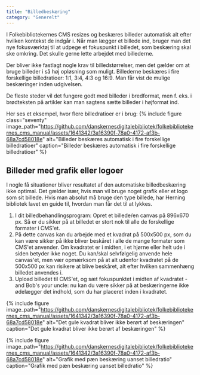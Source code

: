 ```yaml
---
title: "Billedbeskæring"  
category: "Generelt"
---
```

I Folkebibliotekernes CMS resizes og beskæres billeder automatisk alt efter hvilken kontekst de indgår i. Når man lægger et billede ind, bruger man det nye fokusværktøj til at udpege et fokuspunkt i billedet, som beskæring skal ske omkring. Det skulle gerne lette arbejdet med billederne.

Der bliver ikke fastlagt nogle krav til billedstørrelser, men det gælder om at bruge billeder i så høj opløsning som muligt. Billederne beskæres i fire forskellige billedratioer: 1:1, 3:4, 4:3 og 16:9. Man får vist de mulige beskæringer inden udgivelsen.

De fleste steder vil det fungere godt med billeder i bredformat, men f. eks. i brødteksten på artikler kan man sagtens sætte billeder i højformat ind.

Her ses et eksempel, hvor flere billedratioer er i brug:
{% include figure class="seventy" image_path="https://github.com/danskernesdigitalebibliotek/folkebibliotekernes_cms_manual/assets/1641342/3a16390f-78a0-4172-af3b-68a7cd58018e" alt="Billeder beskæres automatisk i fire forskellige billedratioer" caption="Billeder beskæres automatisk i fire forskellige billedratioer" %} 

## Billeder med grafik eller logoer
I nogle få situationer bliver resultatet af den automatiske billedbeskæring ikke optimal. Det gælder især, hvis man vil bruge noget grafik eller et logo som sit billede. Hvis man absolut må bruge den type billede, har Herning bibliotek lavet en guide til, hvordan man får det til at lykkes.

1. I dit billedbehandlingsprogram: Opret et billede/en canvas på 896x670 px. Så er du sikker på at billedet er stort nok til alle de forskellige formater i CMS'et.
2. På dette canvas kan du arbejde med et kvadrat på 500x500 px, som du kan være sikker på ikke bliver beskåret i alle de mange formater som CMS'et anvender.
Om kvadratet er i midten, i et hjørne eller helt ude i siden betyder ikke noget.
Du kan/skal selvfølgelig anvende hele canvas'et, men vær opmærksom på at alt udenfor kvadratet på de 500x500 px kan risikere at blive beskåret, alt efter hvilken sammenhæng billedet anvendes i.
3. Upload billedet til CMS'et, og sæt fokuspunktet i midten af kvadratet - and Bob's your uncle: nu kan du være sikker på at beskæringerne ikke ødelægger det indhold, som du har placeret inden i kvadratet.

{% include figure image_path="https://github.com/danskernesdigitalebibliotek/folkebibliotekernes_cms_manual/assets/1641342/3a16390f-78a0-4172-af3b-68a7cd58018e" alt="Det gule kvadrat bliver ikke berørt af beskæringen" caption="Det gule kvadrat bliver ikke berørt af beskæringen" %} 

{% include figure image_path="https://github.com/danskernesdigitalebibliotek/folkebibliotekernes_cms_manual/assets/1641342/3a16390f-78a0-4172-af3b-68a7cd58018e" alt="Grafik med pæn beskæring uanset billedratio" caption="Grafik med pæn beskæring uanset billedratio" %} 



